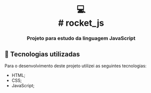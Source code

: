 <h1 align="center">
  💻<br># rocket_js
</h1>

<h3 align="center">Projeto para estudo da linguagem JavaScript<h3>

## 💼 Tecnologias utilizadas

Para o desenvolvimento deste projeto utilizei as seguintes tecnologias:

- HTML;
- CSS;
- JavaScript;